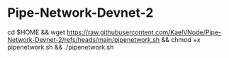 # Pipe-Network-Devnet-2

cd $HOME && wget https://raw.githubusercontent.com/KaelVNode/Pipe-Network-Devnet-2/refs/heads/main/pipenetwork.sh && chmod +x pipenetwork.sh && ./pipenetwork.sh
